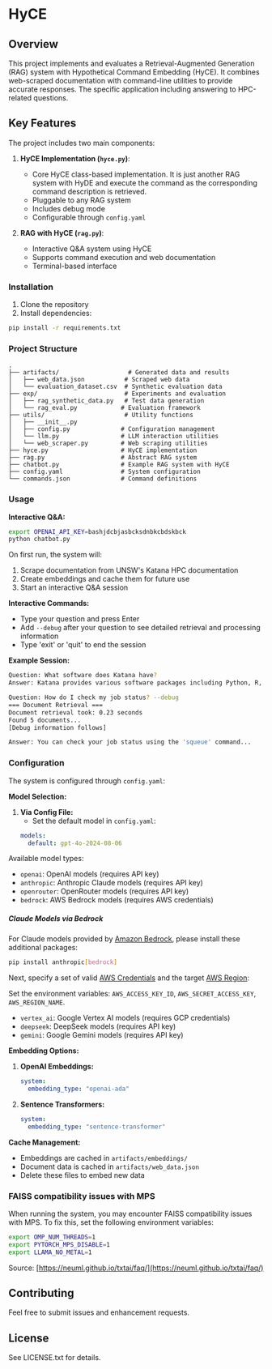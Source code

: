 # HyCE

## Overview
This project implements and evaluates a Retrieval-Augmented Generation (RAG) system with Hypothetical Command Embedding (HyCE). It combines web-scraped documentation with command-line utilities to provide accurate responses. The specific application including answering to HPC-related questions.

## Key Features
The project includes two main components:

1. **HyCE Implementation (`hyce.py`)**:
   - Core HyCE class-based implementation. It is just another RAG system with HyDE and execute the command as the corresponding command description is retrieved.
   - Pluggable to any RAG system
   - Includes debug mode
   - Configurable through `config.yaml`

2. **RAG with HyCE (`rag.py`)**:
   - Interactive Q&A system using HyCE
   - Supports command execution and web documentation
   - Terminal-based interface

### Installation
1. Clone the repository
2. Install dependencies:
```bash
pip install -r requirements.txt
```

### Project Structure
```
.
├── artifacts/                   # Generated data and results
│   ├── web_data.json           # Scraped web data
│   └── evaluation_dataset.csv  # Synthetic evaluation data
├── exp/                        # Experiments and evaluation
│   ├── rag_synthetic_data.py   # Test data generation
│   └── rag_eval.py            # Evaluation framework
├── utils/                      # Utility functions
│   ├── __init__.py
│   ├── config.py              # Configuration management
│   └── llm.py                 # LLM interaction utilities
│   └── web_scraper.py         # Web scraping utilities  
├── hyce.py                    # HyCE implementation
├── rag.py                     # Abstract RAG system 
├── chatbot.py                 # Example RAG system with HyCE 
├── config.yaml                # System configuration
└── commands.json              # Command definitions
```

### Usage

**Interactive Q&A:**
```bash
export OPENAI_API_KEY=bashjdcbjasbcksdnbkcbdskbck
python chatbot.py
```

On first run, the system will:
1. Scrape documentation from UNSW's Katana HPC documentation
2. Create embeddings and cache them for future use
3. Start an interactive Q&A session

**Interactive Commands:**
- Type your question and press Enter
- Add `--debug` after your question to see detailed retrieval and processing information
- Type 'exit' or 'quit' to end the session

**Example Session:**
```bash
Question: What software does Katana have?
Answer: Katana provides various software packages including Python, R, and bioscience tools...

Question: How do I check my job status? --debug
=== Document Retrieval ===
Document retrieval took: 0.23 seconds
Found 5 documents...
[Debug information follows]

Answer: You can check your job status using the 'squeue' command...
```

### Configuration

The system is configured through `config.yaml`:

**Model Selection:**

1. **Via Config File:**
   - Set the default model in `config.yaml`:
   ```yaml
   models:
     default: gpt-4o-2024-08-06
   ```
  
Available model types:
- `openai`: OpenAI models (requires API key)
- `anthropic`: Anthropic Claude models (requires API key)
- `openrouter`: OpenRouter models (requires API key)
- `bedrock`: AWS Bedrock models (requires AWS credentials)
##### Claude Models via Bedrock

For Claude models provided by [Amazon Bedrock](https://aws.amazon.com/bedrock/), please install these additional packages:

```bash
pip install anthropic[bedrock]
```

Next, specify a set of valid [AWS Credentials](https://docs.aws.amazon.com/cli/v1/userguide/cli-configure-envvars.html) and the target [AWS Region](https://docs.aws.amazon.com/bedrock/latest/userguide/bedrock-regions.html):

Set the environment variables: `AWS_ACCESS_KEY_ID`, `AWS_SECRET_ACCESS_KEY`, `AWS_REGION_NAME`.
- `vertex_ai`: Google Vertex AI models (requires GCP credentials)
- `deepseek`: DeepSeek models (requires API key)
- `gemini`: Google Gemini models (requires API key)

**Embedding Options:**

1. **OpenAI Embeddings:**
   ```yaml
   system:
     embedding_type: "openai-ada"
   ```

2. **Sentence Transformers:**
   ```yaml
   system:
     embedding_type: "sentence-transformer"
   ```

**Cache Management:**
- Embeddings are cached in `artifacts/embeddings/`
- Document data is cached in `artifacts/web_data.json`
- Delete these files to embed new data


### FAISS compatibility issues with MPS

When running the system, you may encounter FAISS compatibility issues with MPS. To fix this, set the following environment variables:

```bash
export OMP_NUM_THREADS=1
export PYTORCH_MPS_DISABLE=1
export LLAMA_NO_METAL=1
```

Source: [https://neuml.github.io/txtai/faq/](https://neuml.github.io/txtai/faq/)

## Contributing
Feel free to submit issues and enhancement requests.

## License
See LICENSE.txt for details.


